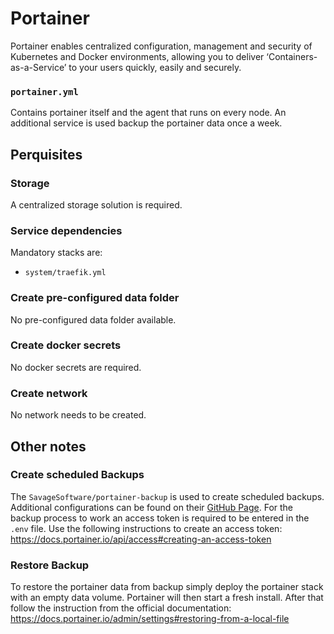 # Portainer

Portainer enables centralized configuration, management and security of Kubernetes and Docker environments, allowing you to deliver ‘Containers-as-a-Service’ to your users quickly, easily and securely.

### `portainer.yml`
Contains portainer itself and the agent that runs on every node. An additional service is used backup the portainer data once a week.

## Perquisites
### Storage
A centralized storage solution is required.

### Service dependencies
Mandatory stacks are:
- `system/traefik.yml`

### Create pre-configured data folder
No pre-configured data folder available.

### Create docker secrets
No docker secrets are required.

### Create network
No network needs to be created.

## Other notes
### Create scheduled Backups
The `SavageSoftware/portainer-backup` is used to create scheduled backups. Additional configurations can be found on their [GitHub Page](https://github.com/SavageSoftware/portainer-backup). For the backup process to work an access token is required to be entered in the `.env` file. Use the following instructions to create an access token: https://docs.portainer.io/api/access#creating-an-access-token

### Restore Backup
To restore the portainer data from backup simply deploy the portainer stack with an empty data volume. Portainer will then start a fresh install. After that follow the instruction from the official documentation: https://docs.portainer.io/admin/settings#restoring-from-a-local-file